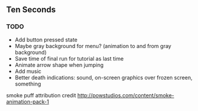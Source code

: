 ## Ten Seconds

### TODO

* Add button pressed state
* Maybe gray background for menu? (animation to and from gray background)
* Save time of final run for tutorial as last time
* Animate arrow shape when jumping
* Add music
* Better death indications: sound, on-screen graphics over frozen screen, something


smoke puff attribution credit
http://powstudios.com/content/smoke-animation-pack-1